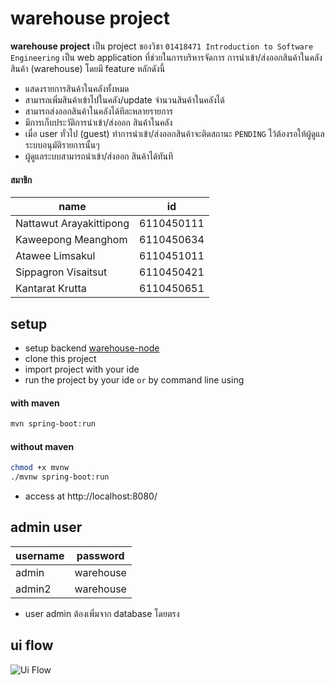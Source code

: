 # warehouse project
**warehouse project** เป็น project ของวิชา ``01418471 Introduction to Software Engineering``
เป็น web application ที่ช่วยในการบริหารจัดการ การนำเข้า/ส่งออกสินค้าในคลังสินค้า (warehouse) โดยมี feature หลักดังนี้
- แสดงรายการสินค้าในคลังทั้งหมด
- สามารถเพิ่มสินค้าเข้าไปในคลัง/update จำนวนสินค้าในคลังได้
- สามารถส่งออกสินค้าในคลังได้ทีละหลายรายการ
- มีการเก็บประวัติการนำเข้า/ส่งออก สินค้าในคลัง
- เมื่อ user ทั่วไป (guest) ทำการนำเข้า/ส่งออกสินค้าจะติดสถานะ `PENDING` ไว้ต้องรอให้ผู้ดูแลระบบอนุมัติรายการนั้นๆ
- ผู้ดูแลระบบสามารถนำเข้า/ส่งออก สินค้าได้ทันที
#### สมาชิก
name | id
------------ | -------------
Nattawut Arayakittipong | 6110450111
Kaweepong Meanghom | 6110450634
Atawee Limsakul | 6110451011
Sippagron Visaitsut | 6110450421
Kantarat Krutta | 6110450651

## setup
- setup backend [warehouse-node](https://github.com/thisnat/warehouse-node)
- clone this project
- import project with your ide
- run the project by your ide `or` by command line using 
#### with maven
```bash
mvn spring-boot:run
```
#### without maven
```bash
chmod +x mvnw
./mvnw spring-boot:run
```
- access at http://localhost:8080/
## admin user
username | password
------------ | -------------
admin | warehouse
admin2 | warehouse
- user admin ต้องเพิ่มจาก database โดยตรง
## ui flow
![Ui Flow](https://i.imgur.com/BkSsY97.jpg)
